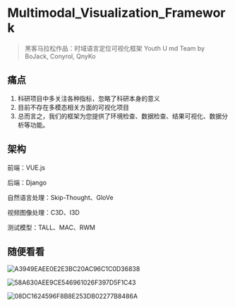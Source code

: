 # Multimodal_Visualization_Framework

> 黑客马拉松作品：时域语言定位可视化框架
> Youth U md Team by BoJack, Conyrol, QnyKo



## 痛点

1. 科研项目中多关注各种指标，忽略了科研本身的意义
2. 目前不存在多模态相关方面的可视化项目
3. 总而言之，我们的框架为您提供了环境检查、数据检查、结果可视化、数据分析等功能。



## 架构

前端：VUE.js

后端：Django

自然语言处理：Skip-Thought、GloVe

视频图像处理：C3D、I3D

测试模型：TALL、MAC、RWM



## 随便看看

![A3949EAEE0E2E3BC20AC96C1C0D36838](https://githubpage.oss-cn-qingdao.aliyuncs.com/mypicA3949EAEE0E2E3BC20AC96C1C0D36838.jpg)

![58A630AEE9CE546961026F397D5F1C43](https://githubpage.oss-cn-qingdao.aliyuncs.com/mypic58A630AEE9CE546961026F397D5F1C43.png)

![08DC1624596F8B8E253DB02277B8486A](https://githubpage.oss-cn-qingdao.aliyuncs.com/mypic08DC1624596F8B8E253DB02277B8486A.png)


